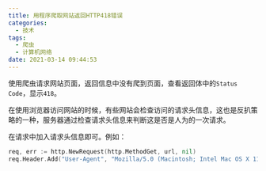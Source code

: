 ```yaml
---
title: 用程序爬取网站返回HTTP418错误
categories:
  - 技术
tags:
  - 爬虫
  - 计算机网络
date: 2021-03-14 09:44:53
---
```


使用爬虫请求网站页面，返回信息中没有爬到页面，查看返回体中的`Status Code`，显示`418`。

在使用浏览器访问网站的时候，有些网站会检查访问的请求头信息，这也是反扒策略的一种，服务器通过检查请求头信息来判断这是否是人为的一次请求。

在请求中加入请求头信息即可。例如：

```go
req, err := http.NewRequest(http.MethodGet, url, nil)
req.Header.Add("User-Agent", "Mozilla/5.0 (Macintosh; Intel Mac OS X 11_0_1) AppleWebKit/537.36 (KHTML, like Gecko) Chrome/89.0.4389.82 Safari/537.36")
```

